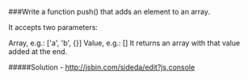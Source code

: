 ###Write a function push() that adds an element to an array.

It accepts two parameters:

Array, e.g.: ['a', 'b', {}]
Value, e.g.: []
It returns an array with that value added at the end.

#####Solution - http://jsbin.com/sideda/edit?js,console